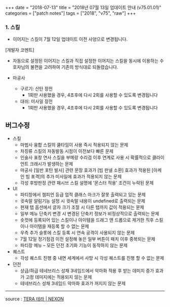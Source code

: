 +++
date = "2018-07-13"
title = "2018년 07월 13일 업데이트 안내 (v75.01.01)"
categories = ["patch notes"]
tags = ["2018", "v75", "raw"]
+++

### 1. 스킬
- 이어지는 스킬이 7월 12일 업데이트 이전 사양으로 변경됩니다.

[개발자 코멘트]
- 자동으로 설정된 이어지는 스킬과 직접 설정한 이어지는 스킬을 동시에 이용하는 수호자님의 불편을 고려하여 기존의 방식대로 되돌렸습니다.

- 마공사
  - 구르기: 산탄 장전
    - 1회만 사용했을 경우, 4초후에 다시 2회를 사용할 수 있도록 변경됩니다
  - 대쉬: 미사일 장전
    - 1회만 사용했을 경우, 4초후에 다시 2회를 사용할 수 있도록 변경됩니다

## 버그수정

- 스킬
  - 마법사 융합 스킬의 쿨타임이 사용 즉시 적용되지 않는 문제
  - 차징류 스킬의 자동발동 시점이 이전보다 빠른 문제
  - 인술사 표창 연사 스킬을 부메랑 수리검 이후 연계로 사용 시 확률적으로 클라이언트 크래시가 발생하는 문제
  - 마공사 [일반 포탄 발사] 관련 문장 효과가 [빔 판넬 소환] 효과가 적용된 [아케인 빔 포격]의 추가 미사일에 효과가 적용되지 않는 문제
  - 각성 후방판정 관련 패시브 스킬 설명에 '몬스터 적용' 조건이 누락된 문제
- UI
  - 파티창에서 챔피언 등급 업적 클래스 마크가 잘못 출력되고 있는 문제
  - 귓속말 알림기능 설정 시 귓속말 내용이 undefined로 출력되는 문제
  - 현재 탭 옵션에서 글자 크기 조절 시 다른 탭까지 값이 적용되는 문제
  - 일부 메뉴 단축키 변경 시 변경된 단축키 정보가 비정상적으로 출력되는 문제
  - 숏컷에 등록되어 있는 스킬이나 아이템을 드래그 앤 드롭으로 제거한 직후 스킬이나 아이템을 재등록 할 수 없는 문제
  - 우측 추가 슬롯에 스킬 등록 시 연속 공격이 사용되지 않는 문제
  - 7월 12일 정기점검 이전 설정해 놓은 일부 버튼이 패치 이후 중복되는 문제
  - 파티장 메뉴 – 모든 던전 초기화 기능이 동작하지 않는 문제
- 퀘스트
  - 각성 퀘스트 진행 중 내면 세계에서 사망 시 각성 퀘스트를 진행 할 수 없는 문제
- 던전
  - 상급/하급 테네브리스 성채 3네임드에서 악마화 적용 후 받는 데미지 증가 효과가 고정 데미지에는 적용되지 않는 문제
  - 테네브리스 성채 3네임드 악마화 효과가 꺼지지 않는 문제

----

source : [TERA 테라 | NEXON](http://tera.nexon.com/news/update/view.aspx?n4articlesn=347)
